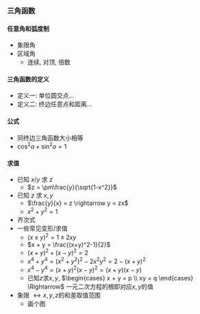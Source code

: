 ### 三角函数
#### 任意角和弧度制
*  象限角
*  区域角
	* 连续, 对顶, 倍数
#### 三角函数的定义
* 定义一: 单位圆交点...
* 定义二: 终边任意点和距离...
#### 公式
* 同终边三角函数大小相等
* $\cos^2{a} + \sin^2{a} = 1$
#### 求值
* 已知 $x/y$ 求 $z$
	* $z = \pm\frac{y}{\sqrt{1-x^2}}$
* 已知 $z$ 求 $x, y$
	* $\frac{y}{x} = z \rightarrow y = zx$
	* $x^2 + y^2 = 1$
* 齐次式
* 一些常见变形/求值
	* $(x\pm y)^2 = 1 \pm 2xy$
	* $x + y = \frac{(x+y)^2-1}{2}$
	* $(x+y)^2 + (x-y)^2 = 2$ 
	* $x ^4 + y ^ 4 = (x^2 + y^2)^2 - 2x^2y^2 = 2 - (x+y)^2$
	* $x ^ 4 - y ^ 4 = (x + y)^2(x-y)^2 = (x + y)(x-y)$
	* 已知$z$求$x, y$, $\begin{cases} 
		x + y = p \\
		xy = q 
		\end{cases} \Rightarrow$ 一元二次方程的根即对应$x, y$的值
* 象限 $\leftrightarrow x, y, z$的和差取值范围
	* 画个图

